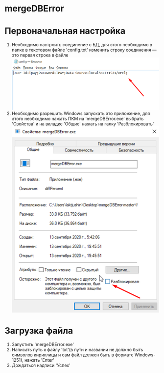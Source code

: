 # mergeDBError
 
Первоначальная настройка
===========
1) Необходимо настроить соединение с БД, для этого необходимо в папке в текстовом файле 'config.txt' изменить строку соединения — это первая строка в файле
![alt text](Screenshots/config_setings.png "config")
2) Необходимо разрешить Windows запускать это приложение, для этого необходимо нажать ПКМ на 'mergeDBError.exe' выбрать 'Свойства' и на вкладке 'Общие' нажать на галку 'Разблокировать'
![alt text](Screenshots/unblock.png "unblock")

Загрузка файла
===========
1) Запустить 'mergeDBError.exe'
2) Написать путь к файлу 'txt'(в пути и названии не должно быть символов кириллицы и сам файл должен быть в формате Windows-1251), нажать 'Enter'
3) Дождаться надписи 'Успех'

